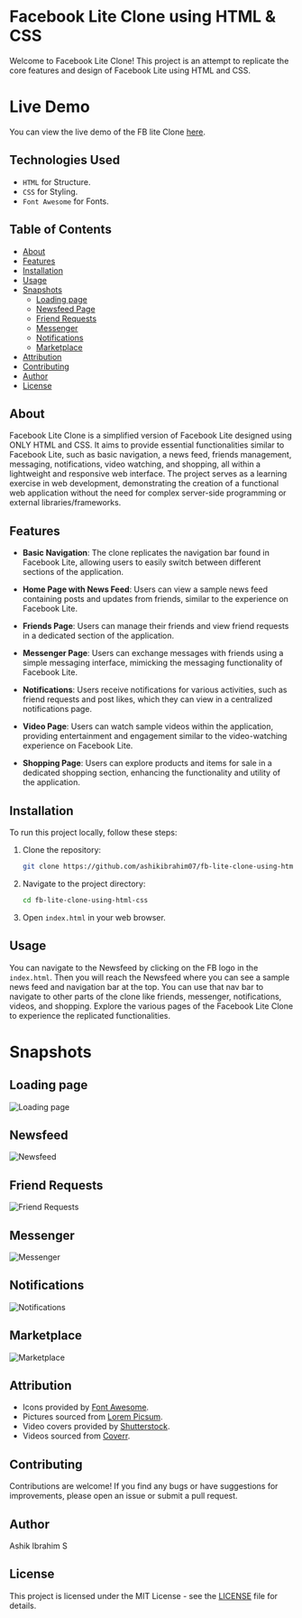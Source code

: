 # Facebook Lite Clone using HTML & CSS

Welcome to Facebook Lite Clone! This project is an attempt to replicate the core features and design of Facebook Lite using HTML and CSS.

# Live Demo

You can view the live demo of the FB lite Clone [here](https://ashikibrahim07.github.io/fb-lite-clone-using-html-css/).

## Technologies Used
- `HTML` for Structure.
- `CSS` for Styling.
- `Font Awesome` for Fonts.
  
## Table of Contents

- [About](#about)
- [Features](#features)
- [Installation](#installation)
- [Usage](#usage)
- [Snapshots](#snapshots)
  - [Loading page](#loading-page)
  - [Newsfeed Page](#newsfeed)
  - [Friend Requests](#friend-requests)
  - [Messenger](#messenger)
  - [Notifications](#notifications)
  - [Marketplace](#marketplace)
- [Attribution](#attribution)
- [Contributing](#contributing)
- [Author](#author)
- [License](#license)

## About

Facebook Lite Clone is a simplified version of Facebook Lite designed using ONLY HTML and CSS. It aims to provide essential functionalities similar to Facebook Lite, such as basic navigation, a news feed, friends management, messaging, notifications, video watching, and shopping, all within a lightweight and responsive web interface. The project serves as a learning exercise in web development, demonstrating the creation of a functional web application without the need for complex server-side programming or external libraries/frameworks.

## Features

- **Basic Navigation**: The clone replicates the navigation bar found in Facebook Lite, allowing users to easily switch between different sections of the application.
  
- **Home Page with News Feed**: Users can view a sample news feed containing posts and updates from friends, similar to the experience on Facebook Lite.
  
- **Friends Page**: Users can manage their friends and view friend requests in a dedicated section of the application.
  
- **Messenger Page**: Users can exchange messages with friends using a simple messaging interface, mimicking the messaging functionality of Facebook Lite.
  
- **Notifications**: Users receive notifications for various activities, such as friend requests and post likes, which they can view in a centralized notifications page.
  
- **Video Page**: Users can watch sample videos within the application, providing entertainment and engagement similar to the video-watching experience on Facebook Lite.
  
- **Shopping Page**: Users can explore products and items for sale in a dedicated shopping section, enhancing the functionality and utility of the application.

## Installation

To run this project locally, follow these steps:

1. Clone the repository:

   ```bash
   git clone https://github.com/ashikibrahim07/fb-lite-clone-using-html-css.git
   ```

2. Navigate to the project directory:

   ```bash
   cd fb-lite-clone-using-html-css
   ```

3. Open `index.html` in your web browser.

## Usage

You can navigate to the Newsfeed by clicking on the FB logo in the `index.html`. Then you will reach the Newsfeed where you can see a sample news feed and navigation bar at the top. You can use that nav bar to navigate to other parts of the clone like friends, messenger, notifications, videos, and shopping. Explore the various pages of the Facebook Lite Clone to experience the replicated functionalities.


# Snapshots

## Loading page
![Loading page](https://github.com/ashikibrahim07/fb-lite-clone-using-html-css/blob/main/Screenshot%20(176).png "Loading page")

## Newsfeed
![Newsfeed](https://github.com/ashikibrahim07/fb-lite-clone-using-html-css/blob/main/Screenshot%20(175).png "Newsfeed")

## Friend Requests
![Friend Requests](https://github.com/ashikibrahim07/fb-lite-clone-using-html-css/blob/main/Screenshot%20(177).png "Friend Requests")

## Messenger
![Messenger](https://github.com/ashikibrahim07/fb-lite-clone-using-html-css/blob/main/Screenshot%20(178).png "Messenger")

## Notifications
![Notifications](https://github.com/ashikibrahim07/fb-lite-clone-using-html-css/blob/main/Screenshot%20(179).png "Notifications")

## Marketplace
![Marketplace](https://github.com/ashikibrahim07/fb-lite-clone-using-html-css/blob/main/Screenshot%20(181).png "Marketplace")



## Attribution

- Icons provided by [Font Awesome](https://fontawesome.com/).
-  Pictures sourced from [Lorem Picsum](https://picsum.photos/).
- Video covers provided by [Shutterstock](https://www.shutterstock.com/).
- Videos sourced from [Coverr](https://coverr.co/).


## Contributing

Contributions are welcome! If you find any bugs or have suggestions for improvements, please open an issue or submit a pull request.



## Author 

Ashik Ibrahim S


## License

This project is licensed under the MIT License - see the [LICENSE](LICENSE) file for details.
